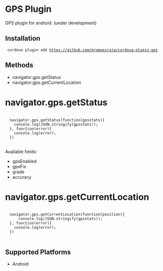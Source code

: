 
GPS Plugin
====================

GPS plugin for android. (under development)

Installation
------------

<code> cordova plugin add https://github.com/mrameezraja/cordova-plugin-gps </code>


Methods
-------
- navigator.gps.getStatus
- navigator.gps.getCurrentLocation


navigator.gps.getStatus
=================

<pre>
<code>
  navigator.gps.getStatus(function(gpsstats){
    console.log(JSON.stringify(gpsstats));
  }, function(error){
    console.log(error);
  })
</code>
</pre>

Available fields:
- gpsEnabled
- gpsFix
- grade
- accuracy

navigator.gps.getCurrentLocation
=================

<pre>
<code>
  navigator.gps.getCurrentLocation(function(position){
      console.log(JSON.stringify(gpsstats));
  }, function(error){
    console.log(error);
  })
</code>
</pre>


Supported Platforms
-------------------

- Android
